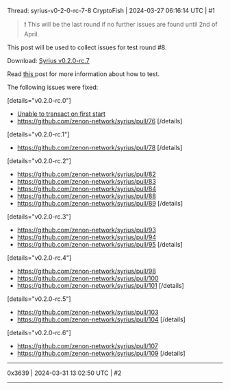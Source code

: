Thread: syrius-v0-2-0-rc-7-8
CryptoFish | 2024-03-27 06:16:14 UTC | #1

> :exclamation: This will be the last round if no further issues are found until 2nd of April.

This post will be used to collect issues for test round #8.

Download: [Syrius v0.2.0-rc.7](https://github.com/zenon-network/syrius/releases/tag/v0.2.0-rc.7)

Read [this ](https://forum.hypercore.one/t/syrius-v0-2-0/328/7) post for more information about how to test.

The following issues were fixed:

[details="v0.2.0-rc.0"]
- [Unable to transact on first start](https://github.com/zenon-network/syrius/issues/74)
- https://github.com/zenon-network/syrius/pull/76
[/details]

[details="v0.2.0-rc.1"]
- https://github.com/zenon-network/syrius/pull/78
[/details]

[details="v0.2.0-rc.2"]
- https://github.com/zenon-network/syrius/pull/82
- https://github.com/zenon-network/syrius/pull/83
- https://github.com/zenon-network/syrius/pull/84
- https://github.com/zenon-network/syrius/pull/88
- https://github.com/zenon-network/syrius/pull/89
[/details]

[details="v0.2.0-rc.3"]
- https://github.com/zenon-network/syrius/pull/93
- https://github.com/zenon-network/syrius/pull/94
- https://github.com/zenon-network/syrius/pull/95
[/details]

[details="v0.2.0-rc.4"]
- https://github.com/zenon-network/syrius/pull/98
- https://github.com/zenon-network/syrius/pull/100
- https://github.com/zenon-network/syrius/pull/101
[/details]

[details="v0.2.0-rc.5"]
- https://github.com/zenon-network/syrius/pull/103
- https://github.com/zenon-network/syrius/pull/104
[/details]

[details="v0.2.0-rc.6"]
- https://github.com/zenon-network/syrius/pull/107
- https://github.com/zenon-network/syrius/pull/109
[/details]

-------------------------

0x3639 | 2024-03-31 13:02:50 UTC | #2



-------------------------


